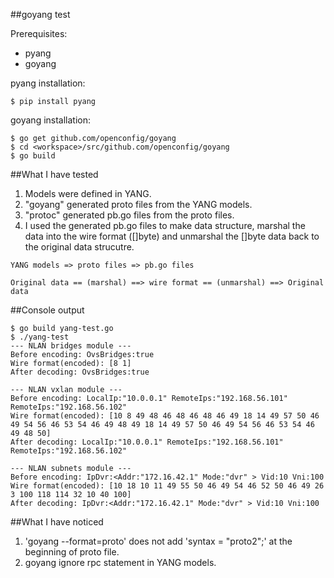 ##goyang test

Prerequisites:
- pyang
- goyang

pyang installation:
```
$ pip install pyang
```
goyang installation:
```
$ go get github.com/openconfig/goyang
$ cd <workspace>/src/github.com/openconfig/goyang
$ go build
```

##What I have tested
1. Models were defined in YANG.
2. "goyang" generated proto files from the YANG models.
3. "protoc" generated pb.go files from the proto files.
4. I used the generated pb.go files to make data structure, marshal the data into the wire format ([]byte) and unmarshal the []byte data back to the original data strucutre.

```
YANG models => proto files => pb.go files

Original data == (marshal) ==> wire format == (unmarshal) ==> Original data
```

##Console output
```
$ go build yang-test.go
$ ./yang-test
--- NLAN bridges module ---
Before encoding: OvsBridges:true
Wire format(encoded): [8 1]
After decoding: OvsBridges:true

--- NLAN vxlan module ---
Before encoding: LocalIp:"10.0.0.1" RemoteIps:"192.168.56.101" RemoteIps:"192.168.56.102"
Wire format(encoded): [10 8 49 48 46 48 46 48 46 49 18 14 49 57 50 46 49 54 56 46 53 54 46 49 48 49 18 14 49 57 50 46 49 54 56 46 53 54 46 49 48 50]
After decoding: LocalIp:"10.0.0.1" RemoteIps:"192.168.56.101" RemoteIps:"192.168.56.102"

--- NLAN subnets module ---
Before encoding: IpDvr:<Addr:"172.16.42.1" Mode:"dvr" > Vid:10 Vni:100
Wire format(encoded): [10 18 10 11 49 55 50 46 49 54 46 52 50 46 49 26 3 100 118 114 32 10 40 100]
After decoding: IpDvr:<Addr:"172.16.42.1" Mode:"dvr" > Vid:10 Vni:100
```

##What I have noticed
1. 'goyang --format=proto' does not add 'syntax = "proto2";' at the beginning of proto file.
2. goyang ignore rpc statement in YANG models.
